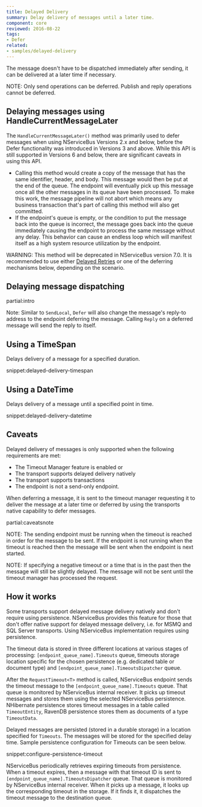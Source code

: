 ```yaml
---
title: Delayed Delivery
summary: Delay delivery of messages until a later time.
component: core
reviewed: 2016-08-22
tags:
- Defer
related:
- samples/delayed-delivery
---
```


The message doesn't have to be dispatched immediately after sending, it can be delivered at a later time if necessary.

NOTE: Only send operations can be deferred. Publish and reply operations cannot be deferred.


## Delaying messages using HandleCurrentMessageLater

The `HandleCurrentMessageLater()` method was primarily used to defer messages when using NServiceBus Versions 2.x and below, before the Defer functionality was introduced in Versions 3 and above. While this API is still supported in Versions 6 and below, there are significant caveats in using this API.

- Calling this method would create a copy of the message that has the same identifier, header, and body. This message would then be put at the end of the queue. The endpoint will eventually pick up this message once all the other messages in its queue have been processed. To make this work, the message pipeline will not abort which means any business transaction that's part of calling this method will also get committed. 
- If the endpoint's queue is empty, or the condition to put the message back into the queue is incorrect, the message goes back into the queue immediately causing the endpoint to process the same message without any delay. This behavior can cause an endless loop which will manifest itself as a high system resource utilization by the endpoint.

WARNING: This method will be deprecated in NServiceBus version 7.0. It is recommended to use either [Delayed Retries](/nservicebus/recoverability/#delayed-retries) or one of the deferring mechanisms below, depending on the scenario.  


## Delaying message dispatching

partial:intro

Note: Similar to `SendLocal`, `Defer` will also change the message's reply-to address to the endpoint deferring the message. Calling `Reply` on a deferred message will send the reply to itself.


## Using a TimeSpan

Delays delivery of a message for a specified duration.

snippet:delayed-delivery-timespan


## Using a DateTime

Delays delivery of a message until a specified point in time.

snippet:delayed-delivery-datetime


## Caveats

Delayed delivery of messages is only supported when the following requirements are met:

* The Timeout Manager feature is enabled or
* The transport supports delayed delivery natively
* The transport supports transactions
* The endpoint is not a send-only endpoint.

When deferring a message, it is sent to the timeout manager requesting it to deliver the message at a later time or deferred by using the transports native capability to defer messages.

partial:caveatsnote

NOTE: The sending endpoint must be running when the timeout is reached in order for the message to be sent. If the endpoint is not running when the timeout is reached then the message will be sent when the endpoint is next started.

NOTE: If specifying a negative timeout or a time that is in the past then the message will still be slightly delayed. The message will not be sent until the timeout manager has processed the request.


## How it works

Some transports support delayed message delivery natively and don't require using persistence. NServiceBus provides this feature for those that don't offer native support for delayed message delivery, i.e. for MSMQ and SQL Server transports. Using NServiceBus implementation requires using persistence.

The timeout data is stored in three different locations at various stages of processing: `[endpoint_queue_name].Timeouts` queue, timeouts storage location specific for the chosen persistence (e.g. dedicated table or document type) and `[endpoint_queue_name].TimeoutsDipatcher` queue.

After the `RequestTimeout<T>` method is called, NServiceBus endpoint sends the timeout message to the `[endpoint_queue_name].Timeouts` queue. That queue is monitored by NServiceBus internal receiver. It picks up timeout messages and stores them using the selected NServiceBus persistence. NHibernate persistence stores timeout messages in a table called `TimeoutEntity`, RavenDB persistence stores them as documents of a type `TimeoutData`.

Delayed messages are persisted (stored in a durable storage) in a location specified for `Timeouts`. The messages will be stored for the specified delay time. Sample persistence configuration for Timeouts can be seen below.

snippet:configure-persistence-timeout

NServiceBus periodically retrieves expiring timeouts from persistence. When a timeout expires, then a message with that timeout ID is sent to `[endpoint_queue_name].TimeoutsDipatcher` queue. That queue is monitored by NServiceBus internal receiver. When it picks up a message, it looks up the corresponding timeout in the storage. If it finds it, it dispatches the timeout message to the destination queue. 
